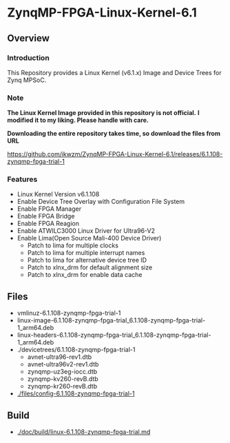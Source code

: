 ZynqMP-FPGA-Linux-Kernel-6.1
====================================================================================

Overview
------------------------------------------------------------------------------------

### Introduction

This Repository provides a Linux Kernel (v6.1.x) Image and Device Trees for Zynq MPSoC.

### Note

**The Linux Kernel Image provided in this repository is not official.**
**I modified it to my liking. Please handle with care.**

**Downloading the entire repository takes time, so download the files from URL**   

https://github.com/ikwzm/ZynqMP-FPGA-Linux-Kernel-6.1/releases/6.1.108-zynqmp-fpga-trial-1

### Features

  * Linux Kernel Version v6.1.108
  * Enable Device Tree Overlay with Configuration File System
  * Enable FPGA Manager
  * Enable FPGA Bridge
  * Enable FPGA Reagion
  * Enable ATWILC3000 Linux Driver for Ultra96-V2
  * Enable Lima(Open Source Mali-400 Device Driver)
    - Patch to lima for multiple clocks
    - Patch to lima for multiple interrupt names
    - Patch to lima for alternative device tree ID
    - Patch to xlnx_drm for default alignment size
    - Patch to xlnx_drm for enable data cache

Files
------------------------------------------------------------------------------------

* vmlinuz-6.1.108-zynqmp-fpga-trial-1
* linux-image-6.1.108-zynqmp-fpga-trial_6.1.108-zynqmp-fpga-trial-1_arm64.deb
* linux-headers-6.1.108-zynqmp-fpga-trial_6.1.108-zynqmp-fpga-trial-1_arm64.deb
* ./devicetrees/6.1.108-zynqmp-fpga-trial-1
  + avnet-ultra96-rev1.dtb
  + avnet-ultra96v2-rev1.dtb
  + zynqmp-uz3eg-iocc.dtb
  + zynqmp-kv260-revB.dtb
  + zynqmp-kr260-revB.dtb
* [./files/config-6.1.108-zynqmp-fpga-trial-1](./files/config-6.1.108-zynqmp-fpga-trial-1)

Build
------------------------------------------------------------------------------------

* [./doc/build/linux-6.1.108-zynqmp-fpga-trial.md](./doc/build/linux-6.1.108-zynqmp-fpga-trial.md)
